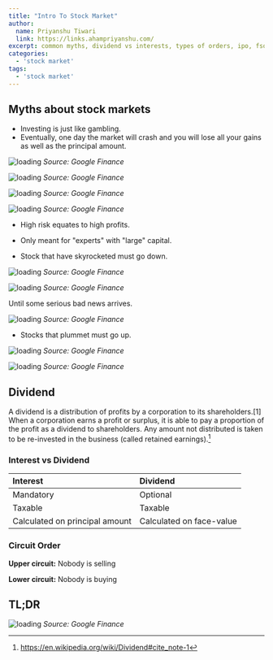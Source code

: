```yaml
---
title: "Intro To Stock Market"
author:
  name: Priyanshu Tiwari
  link: https://links.ahampriyanshu.com/
excerpt: common myths, dividend vs interests, types of orders, ipo, fso, bottom up/down, lower/upper circuit, promoter, sebi, nifty, sensex
categories:
  - 'stock market'
tags:
  - 'stock market'
---
```


## Myths about stock markets

* Investing is just like gambling.
* Eventually, one day the market will crash and you will lose all your gains as well as the principal amount.

![loading](/images/stocks/1-7.png)
_Source: Google Finance_


![loading](/images/stocks/1-8.png)
_Source: Google Finance_

![loading](/images/stocks/1-9.png)
_Source: Google Finance_

![loading](/images/stocks/1-10.png)
_Source: Google Finance_

* High risk equates to high profits.
* Only meant for "experts" with "large" capital.

* Stock that have skyrocketed must go down.

![loading](/images/stocks/1-1.png)
_Source: Google Finance_

![loading](/images/stocks/1-2.png)
_Source: Google Finance_

Until some serious bad news arrives.

![loading](/images/stocks/1-3.png)
_Source: Google Finance_

* Stocks that plummet must go up.

![loading](/images/stocks/1-4.png)
_Source: Google Finance_

![loading](/images/stocks/1-5.png)
_Source: Google Finance_

## Dividend

A dividend is a distribution of profits by a corporation to its shareholders.[1] When a corporation earns a profit or surplus, it is able to pay a proportion of the profit as a dividend to shareholders. Any amount not distributed is taken to be re-invested in the business (called retained earnings).[^1]

[^1]: <https://en.wikipedia.org/wiki/Dividend#cite_note-1>


### Interest vs Dividend

| Interest | Dividend |
| :-- | :-- |
| Mandatory | Optional |
| Taxable | Taxable |
| Calculated on principal amount | Calculated on face-value |

### Circuit Order

**Upper circuit:** Nobody is selling

**Lower circuit:** Nobody is buying

## TL;DR

![loading](/images/stocks/1-6.png)
_Source: Google Finance_
